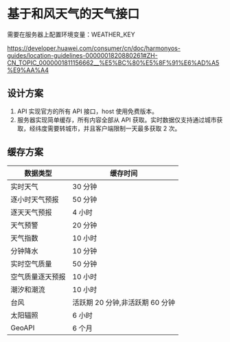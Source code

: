 # 基于和风天气的天气接口

需要在服务器上配置环境变量：WEATHER_KEY

https://developer.huawei.com/consumer/cn/doc/harmonyos-guides/location-guidelines-0000001820880261#ZH-CN_TOPIC_0000001811156662__%E5%BC%80%E5%8F%91%E6%AD%A5%E9%AA%A4

## 设计方案

1. API 实现官方的所有 API 接口，host 使用免费版本。
2. 服务器实现简单缓存，所有内容全部从 API 获取。实时数据仅支持通过城市获取，经纬度需要转城市，并且客户端限制一天最多获取 2 次。

## 缓存方案

| 数据类型         | 缓存时间                        |
| ---------------- | ------------------------------- |
| 实时天气         | 30 分钟                         |
| 逐小时天气预报   | 50 分钟                         |
| 逐天天气预报     | 4 小时                          |
| 天气预警         | 20 分钟                         |
| 天气指数         | 10 小时                         |
| 分钟降水         | 10 分钟                         |
| 实时空气质量     | 50 分钟                         |
| 空气质量逐天预报 | 10 小时                         |
| 潮汐和潮流       | 10 小时                         |
| 台风             | 活跃期 20 分钟,非活跃期 60 分钟 |
| 太阳辐照         | 6 小时                          |
| GeoAPI           | 6 个月                          |
